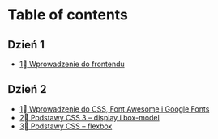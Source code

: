 # Table of contents

## Dzień 1

* [1⃣ Wprowadzenie do frontendu](README.md)

## Dzień 2

* [1⃣ Wprowadzenie do CSS, Font Awesome i Google Fonts](dzien-2/wprowadzenie-do-css-font-awesome-i-google-fonts.md)
* [2⃣ Podstawy CSS 3 – display i box-model](dzien-2/podstawy-css-3-display-i-box-model.md)
* [3⃣ Podstawy CSS – flexbox](dzien-2/podstawy-css-flexbox.md)
